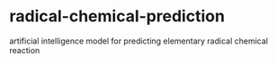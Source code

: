 # radical-chemical-prediction
artificial intelligence model for predicting elementary radical chemical reaction
